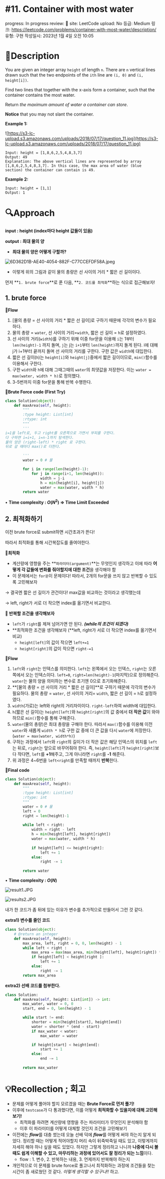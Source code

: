 # #11. Container with most water

progress: In progress
review: 🥜
site: LeetCode
upload: No
등급: Medium
링크: https://leetcode.com/problems/container-with-most-water/description/
유형: 구현
작성일시: 2023년 1월 4일 오전 10:05

# 📖Description

You are given an integer array `height` of length `n`. There are `n` vertical lines drawn such that the two endpoints of the `ith` line are `(i, 0)` and `(i, height[i])`.

Find two lines that together with the x-axis form a container, such that the container contains the most water.

Return *the maximum amount of water a container can store*.

**Notice** that you may not slant the container.

**Example 1:**

![https://s3-lc-upload.s3.amazonaws.com/uploads/2018/07/17/question_11.jpg](https://s3-lc-upload.s3.amazonaws.com/uploads/2018/07/17/question_11.jpg)

```
Input: height = [1,8,6,2,5,4,8,3,7]
Output: 49
Explanation: The above vertical lines are represented by array [1,8,6,2,5,4,8,3,7]. In this case, the max area of water (blue section) the container can contain is 49.
```

**Example 2:**

```
Input: height = [1,1]
Output: 1
```

# 🔍Approach

**input : height (index마다 height 값들이 있음)**

**output : 최대 물의 양**

- **최대 물의 양은 어떻게 구할까?**

![6D362D1B-AE40-4054-882F-C77CCEFDF58A.jpeg](#11%20Container%20with%20most%20water%2048054615393c4875a9e042a598e45c59/6D362D1B-AE40-4054-882F-C77CCEFDF58A.jpeg)

- 이렇게 위의 그림과 같이 물의 총량은 선 사이의 거리 * 짧은 선 길이이다.

먼저 **`1. brute force`**로 푼 다음, **`2. 코드를 최적화`**하는 식으로 접근해보자!

## **1. brute force**

🚩**Flow**

1. [물의 총량 = 선 사이의 거리 * 짧은 선 길이]로 구하기 때문에 각각의 변수가 필요하다.
2. 물의 총량 = `water`, 선 사이의 거리=`width`, 짧은 선 길이 = `h`로 설정하였다.
3. 선 사이의 거리(`width`)를 구하기 위해 이중 for문을 이용해 `i`는 1부터 `len(height)-1` 까지 돌며, `j`는 j는 `i+1`부터 `len(height)`까지 돌게 된다. i에 대해 j가 i+1부터 끝까지 돌며 선 사이의 거리를 구한다. 구한 값은 `width`에 대입한다.
4. 짧은 선 길이(`h`)는 `height[i]`와 `height[j]`중에서 짧은 길이이므로, `min()`함수를 이용해서 구한다.
5. 구한 `width`와 `h`에 대해 그때그때의 `water`의 최댓값을 저장한다. 이는 `water = max(water, width * h)`로 정의했다.
6. 3-5번까지 이중 for문을 통해 반복 수행한다.

🚩**Brute Force code (First Try)**

```python
class Solution(object):
    def maxArea(self, height):
        """
        :type height: List[int]
        :rtype: int
        """
        '''
i=1을 left로, 두고 right를 오른쪽으로 가면서 부피를 구한다.
다 구하면 i=i+1, i=n-1까지 탐색한다.
물의 양은 (right-left) * right 로 구한다.
뒤로 갈 때마다 max()로 더한다.

        '''
        water = 0 # 물 

        for i in range(len(height)-1):
            for j in range(i+1, len(height)):
                width = j-i 
                h = min(height[i], height[j]) 
                water = max(water, width * h)
        return water
```

• **Time complexity : $O(N^2)$ ⇒ Time Limit Exceeded**

## 2. **최적화하기**

이전 brute force로 submit하면 시간초과가 뜬다! 

따라서 최적화를 통해 시간복잡도를 줄여야한다.

**🚩최적화**

- 계산량에 영향을 주는 **`파라미터(argument)`**는 무엇인지 생각하고 이에 따라 **어떻게 각 값들에 변화를 줘야할지에 대한 조건**을 생각해야 함
- 이 문제에서는 `for문`이 문제이다! 따라서, 2개의 for문을 쓰지 않고 반복할 수 있도록 고민해보자

→ 결국엔 짧은 선 길이가 관건이다! max값을 비교하는 것이라고 생각했는데 

→ left, right가 서로 더 작으면 index를 옮기면서 비교한다.

**🚩 반복할 조건을 생각해보자**

- `left`가 `right`를 제쳐 넘어가면 안 된다. ***(while의 조건이 되겠다)***
- **최적화한 조건을 생각해보자 (**left, right가 서로 더 작으면 index를 옮기면서 비교)
    - `height[left]`의 값이 작으면 `left+=1`
    - `height[right]`의 값이 작으면 `right-=1`
    

🚩**Flow**

1. `left`와 `right`는 인덱스를 의미한다. `left`는 왼쪽에서 오는 인덱스, `right`는 오른쪽에서 오는 인덱스이다. `left=0`, `right=len(height)-1`(마지막)으로 정의해준다.
`water`는 물의 양을 의미하는 변수로 초기엔 0으로 초기화해준다.
2. **[물의 총량 = 선 사이의 거리 * 짧은 선 길이]**로 구하기 때문에 각각의 변수가 필요하다. 
물의 총량 = `water`, 선 사이의 거리= `width`, 짧은 선 길이 = `h`로 설정하였다.
3. `width`(가로)는 left와 right의 거리차이이다. `right-left`하여 width에 대입한다.
4. `h`(짧은 선 길이)는 `height[left]`와 `height[right]`의 값 중에서 **더 작은 값**이 와야 하므로 `min()`함수를 통해 구해준다.
5. `water`(물의 총량)은 최대 총량을 구해야 한다. 따라서 `max()`함수를 이용해 이전 `water`와 새롭게 `width * h`로 구한 값 중에 더 큰 값을 다시 `water`에 저장한다. (`water = max(water, width*h)`)
6. 구하는 과정에서 `left`와 `right`의 길이가 더 작은 값은 해당 인덱스의 위치를 `left`는 뒤로, `right`는 앞으로 바꾸어줘야 한다.
즉, `height[left]`가 `height[right]`보다 작다면, `left`를 **+1**해주고, 그게 아니라면 `right`를 **-1** 해준다.
7. 위 과정은 4~6번을 `left<right`를 만족할 때까지 **반복**한다.

🚩**Final code**

```python
class Solution(object):
    def maxArea(self, height):
        """
        :type height: List[int]
        :rtype: int
        """
        water = 0 # 물
        left = 0
        right = len(height)-1
 
        while left < right:
            width = right - left
            h = min(height[left], height[right])
            water = max(water, width * h)
           
            if height[left] <= height[right]:
                left += 1
            else:
                right -= 1
               
        return water
```

• **Time complexity : $O(N)$**

![result1.JPG](#11%20Container%20with%20most%20water%2048054615393c4875a9e042a598e45c59/result1.jpg)

![results2.JPG](#11%20Container%20with%20most%20water%2048054615393c4875a9e042a598e45c59/results2.jpg)

내가 한 코드가 좀 뒤에 있는 이유가 변수를 추가적으로 만들어서 그런 것 같다.

**extra1) 변수를 줄인 코드**

```python
class Solution(object):
    # @return an integer
    def maxArea(self, height):
        max_area, left, right = 0, 0, len(height) - 1
        while left < right :
            max_area = max(max_area, min(height[left], height[right]) * (right  - left))
            if height[left] < height[right ]:
                left += 1
            else:
                right -= 1
        return max_area
```

**extra2) 선배 코드를 첨부한다.**

```python
class Solution:
    def maxArea(self, height: List[int]) -> int:
        max_water, water = 0, 0
        start, end = 0, len(height) - 1

        while start != end:
            shorter = min(height[start], height[end])
            water = shorter * (end - start)
            if max_water < water:
                max_water = water

            if height[start] < height[end]:
                start += 1
            else:
                end -= 1
                
        return max_water
```

# 💡Recollection ; 회고

- 문제를 어떻게 풀어야 할지 모르겠을 때는 **Brute Force로 먼저 풀기!**
- 이후에 `testcase`가 다 통과했다면, 이를 어떻게 **최적화할 수 있을지에 대해 고민해보기!**
    - 최적화를 하려면 계산량에 영향을 주는 파라미터가 무엇인지 분석해야 함
    - 이후 이 파라미터를 어떻게 대체할 것인지 조건을 고민해보기
- 이전에는 ***flow***를 대충 썼는데 오늘 선배 덕에 ***flow***를 어떻게 써야 하는지 알게 되었다. 정리할 때는  어떻게 적어야할지 머리 속이 뒤죽박죽일 때도 있고, 이렇게까지 자세히 해야 하나 싶을 때도 있었다. 하지만 그렇게 정리하고 나니까 **나중에 다시 볼 때도 쉽게 이해할 수 있고, 마무리하는 과정에 있어서도 잘 정리가 되는 느낌**이다.
    - flow : 1. 변수, 2. 반복하는 내용, 3. 언제까지 반복해야 하는지
- 개인적으로 이 문제를 brute force로 풀고나서 최적화하는 과정에 조건들을 찾는 시간이 좀 새로웠던 것 같다. *이렇게 생각할 수 있구나!!* 하고.